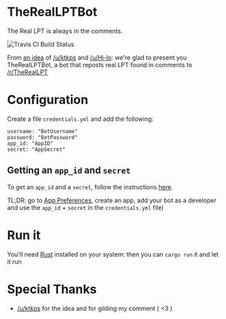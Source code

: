 # TheRealLPTBot
The Real LPT is always in the comments.  

![Travis CI Build Status](https://travis-ci.org/denysvitali/TheRealLPTBot.svg?branch=master)

From [an idea](https://www.reddit.com/r/LifeProTips/comments/6ixc7g/lpt_when_sharing_pictures_of_concertsporting/djai7ig/?context=4) of [/u/ktkps](https://www.reddit.com/user/ktkps) and [/u/Hi-lo](https://www.reddit.com/user/Hi-lo): we're glad to present you TheRealLPTBot, a bot that reposts real LPT found in comments to [/r/TheRealLPT](https://www.reddit.com/r/TheRealLPT/)

# Configuration
Create a file `credentials.yml` and add the following:
```
username: "BotUsername"
password: "BotPassword"
app_id: "AppID"
secret: "AppSecret"
```

## Getting an `app_id` and `secret`
To get an `app_id` and a `secret`, follow the instructions [here](https://github.com/reddit/reddit/wiki/OAuth2-Quick-Start-Example).  

TL;DR: go to [App Preferences](https://www.reddit.com/prefs/apps), create an app, add your bot as a developer and use the `app_id` + `secret` in the `credentials.yml` file)

# Run it
You'll need [Rust](https://www.rust-lang.org/) installed on your system: then you can `cargo run` it and let it run

# Special Thanks
- [/u/ktkps](https://www.reddit.com/user/ktkps) for the idea and for gilding my comment ( <3 )
